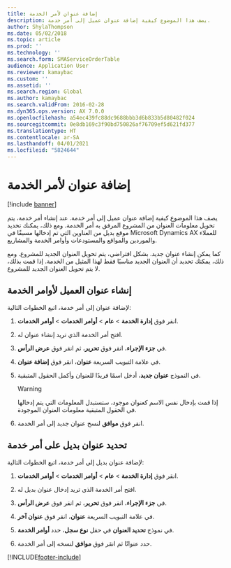 ```yaml
---
title: إضافة عنوان لأمر الخدمة
description: يصف هذا الموضوع كيفية إضافة عنوان عميل إلى أمر خدمة.
author: ShylaThompson
ms.date: 05/02/2018
ms.topic: article
ms.prod: ''
ms.technology: ''
ms.search.form: SMAServiceOrderTable
audience: Application User
ms.reviewer: kamaybac
ms.custom: ''
ms.assetid: ''
ms.search.region: Global
ms.author: kamaybac
ms.search.validFrom: 2016-02-28
ms.dyn365.ops.version: AX 7.0.0
ms.openlocfilehash: a54ec439fc88dc9688bbb3d6b833b5d80482f024
ms.sourcegitcommit: 0e8db169c3f90bd750826af76709ef5d621fd377
ms.translationtype: HT
ms.contentlocale: ar-SA
ms.lasthandoff: 04/01/2021
ms.locfileid: "5824644"
---
```

# <a name="add-an-address-to-a-service-order"></a>إضافة عنوان لأمر الخدمة    

[!include [banner](../includes/banner.md)]


يصف هذا الموضوع كيفية إضافة عنوان عميل إلى أمر خدمة. عند إنشاء أمر خدمة، يتم تحويل معلومات العنوان من المشروع المرفق به أمر الخدمة. ومع ذلك، يمكنك تحديد موقع بديل من العناوين التي تم إدخالها مسبقًا في Microsoft Dynamics AX للعملاء والموردين والمواقع والمستودعات وأوامر الخدمة والمشاريع.

كما يمكن إنشاء عنوان جديد. بشكل افتراضي، يتم تحويل العنوان الجديد للمشروع. ومع ذلك، يمكنك تحديد أن العنوان الجديد مناسبًا فقط لهذا المثيل من الخدمة. إذا قمت بذلك، لا يتم تحويل العنوان الجديد للمشروع.

## <a name="create-a-customer-address-for-a-service-order"></a>إنشاء عنوان العميل لأوامر الخدمة

لإضافة عنوان إلى أمر خدمة، اتبع الخطوات التالية:

1.  انقر فوق **إدارة الخدمة** \> **عام** \> **أوامر الخدمات** \> **أوامر الخدمات**.

2.  افتح أمر الخدمة الذي تريد إنشاء عنوان له.

3.  في **جزء الإجراء**، انقر فوق **تحرير**، ثم انقر فوق **عرض الرأس**.

4.  في علامة التبويب السريعة **عنوان**، انقر فوق **إضافة عنوان**.

5.  في النموذج **عنوان جديد**، أدخل اسمًا فريدًا للعنوان وأكمل الحقول المتبقية. 
    

    > [!WARNING]
    > <P>إذا قمت بإدخال نفس الاسم كعنوان موجود، ستستبدل المعلومات التي يتم إدخالها في الحقول المتبقية معلومات العنوان الموجودة.</P>


6.  انقر فوق **موافق** لنسخ عنوان جديد إلى أمر الخدمة.

## <a name="specify-an-alternative-address-on-a-service-order"></a>تحديد عنوان بديل على أمر خدمة

لإضافة عنوان بديل إلى أمر خدمة، اتبع الخطوات التالية:

1.  انقر فوق **إدارة الخدمة** \> **عام** \> **أوامر الخدمات** \> **أوامر الخدمات**.

2.  افتح أمر الخدمة الذي تريد إدخال عنوان بديل له.

3.  في **جزء الإجراء**، انقر فوق **تحرير**، ثم انقر فوق **عرض الرأس**.

4.  في علامة التبويب السريعة **عنوان**، انقر فوق **عنوان آخر**.

5.  في نموذج **تحديد العنوان** في حقل **نوع سجل**، حدد **أوامر الخدمة**.

6.  حدد عنوانًا ثم انقر فوق **موافق** لنسخه إلى أمر الخدمة.


  




[!INCLUDE[footer-include](../../includes/footer-banner.md)]